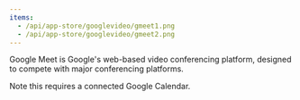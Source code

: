 ```yaml
---
items:
  - /api/app-store/googlevideo/gmeet1.png
  - /api/app-store/googlevideo/gmeet2.png
---
```


Google Meet is Google's web-based video conferencing platform, designed to compete with major conferencing platforms.

Note this requires a connected Google Calendar.
